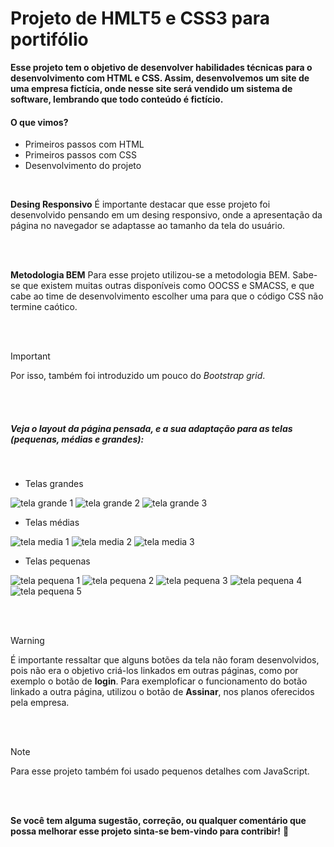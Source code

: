 # Projeto de HMLT5 e CSS3 para portifólio

**Esse projeto tem o objetivo de desenvolver habilidades técnicas para o desenvolvimento com HTML e CSS. Assim, desenvolvemos um site de uma empresa fictícia, onde nesse site será vendido um sistema de software, lembrando que todo conteúdo é fictício.**

#### O que vimos?
 - Primeiros passos com HTML
 - Primeiros passos com CSS
 - Desenvolvimento do projeto

 <br>

**Desing Responsivo**
É importante destacar que esse projeto foi desenvolvido pensando em um desing responsivo, onde a apresentação da página no navegador se adaptasse ao tamanho da tela do usuário. 

<br>
<br>

**Metodologia BEM**
Para esse projeto utilizou-se a metodologia BEM. Sabe-se que existem muitas outras disponíveis como OOCSS e SMACSS, e que cabe ao time de desenvolvimento escolher uma para que o código CSS não termine caótico.

<br>
<br>

> [!IMPORTANT]
> Por isso, também foi introduzido um pouco do *Bootstrap grid*.

<br>
<br>



##### Veja o layout da página pensada, e a sua adaptação para as telas (pequenas, médias e grandes):

<br>

 - Telas grandes



![tela grande 1](https://drive.google.com/uc?id=1SwiE4HHXsRhkBt0GvxqQvmpczwy6ysNx)
![tela grande 2](https://drive.google.com/uc?id=12h40eNvZNN0W8S8gj39M84DwN_xWD-Si)
![tela grande 3](https://drive.google.com/uc?id=1NoVZyGoQP0FE6Q6T_d4ropKsMHJhhiDD)


 - Telas médias
   

 ![tela media 1](https://drive.google.com/uc?id=1mXS3pZj5Z4Qvlr4nGmCyoU1CbwwfkQQ6)
 ![tela media 2](https://drive.google.com/uc?id=1BcUqwKhiyiklI8bZsWDFlDZflrMirvJY)
 ![tela media 3](https://drive.google.com/uc?id=1Orb_MBufFC6iy2ryD4wsvUdMmThmUCfT)


 - Telas pequenas
   
![tela pequena 1](https://drive.google.com/uc?id=1ZgylHpvC8dnKEkSt7CVi1jCGUc8v0ybl)
![tela pequena 2](https://drive.google.com/uc?id=1NHuusRX9q7cVmzG7Qklxaj98MLlNt7Ev)
![tela pequena 3](https://drive.google.com/uc?id=1lufQznpS_8LZgvJN3VS3O6cGP5l9_8g9)
![tela pequena 4](https://drive.google.com/uc?id=1klXgd7XpV1f84iKfYowrSue1QZSIzvpK)
![tela pequena 5](https://drive.google.com/uc?id=1YSFU2zurSM0IiD54qZKaE2BYyU1LdGje)


<br>
<br>

> [!WARNING]
> É importante ressaltar que alguns botões da tela não foram desenvolvidos, pois não era o objetivo criá-los linkados em outras páginas, como por exemplo o botão de **login**. Para exemploficar o funcionamento do botão linkado a outra página, utilizou o botão de **Assinar**, nos planos oferecidos pela empresa.

<br>
<br>

> [!NOTE]
> Para esse projeto também foi usado pequenos detalhes com JavaScript.

<br>
<br>


**Se você tem alguma sugestão, correção, ou qualquer comentário que possa melhorar esse projeto sinta-se bem-vindo para contribir!**
:slightly_smiling_face:
